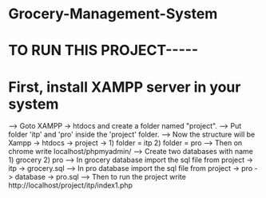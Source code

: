 # Grocery-Management-System

# TO RUN THIS PROJECT-----

# First, install XAMPP server in your system
--> Goto XAMPP -> htdocs and create a folder named "project".
--> Put folder 'itp' and 'pro' inside the 'project' folder.
--> Now the structure will be Xampp -> htdocs -> project -> 1) folder = itp 2) folder = pro
--> Then on chrome write localhost/phpmyadmin/
--> Create two databases with name
    1) grocery
    2) pro
--> In grocery database import the sql file from project -> itp -> grocery.sql
--> In pro database import the sql file from project -> pro -> database -> pro.sql
--> Then to run the project write http://localhost/project/itp/index1.php

